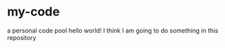 # my-code
a personal code  pool 
hello world!
I think I am going to do something in this repository

